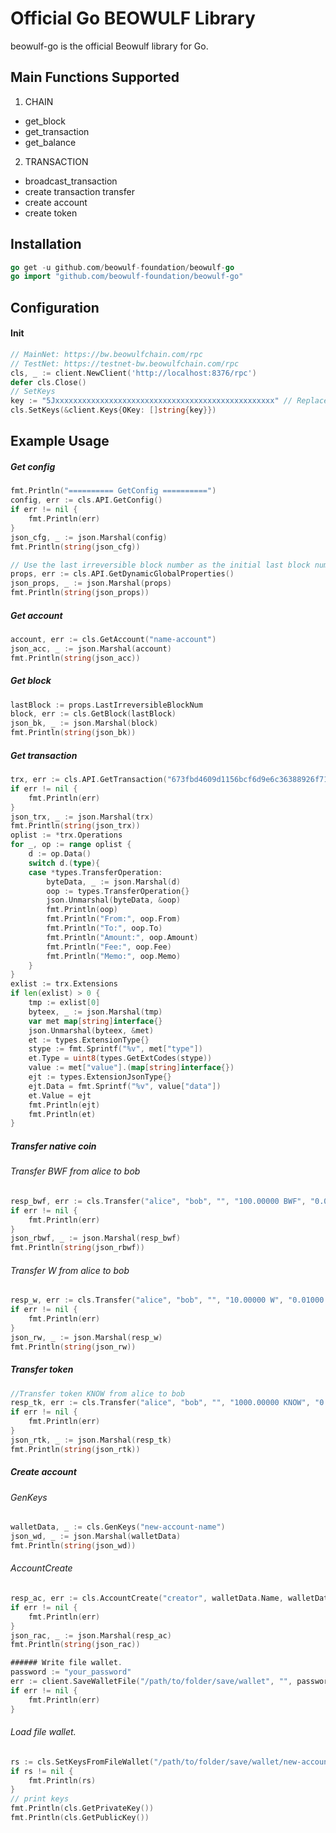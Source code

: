 # Official Go BEOWULF Library

beowulf-go is the official Beowulf library for Go.  

## Main Functions Supported
1. CHAIN
- get_block
- get_transaction
- get_balance
2. TRANSACTION
- broadcast_transaction
- create transaction transfer
- create account
- create token

## Installation
```go
go get -u github.com/beowulf-foundation/beowulf-go
go import "github.com/beowulf-foundation/beowulf-go"
```

## Configuration
#### Init

```go
// MainNet: https://bw.beowulfchain.com/rpc
// TestNet: https://testnet-bw.beowulfchain.com/rpc
cls, _ := client.NewClient('http://localhost:8376/rpc')
defer cls.Close()
// SetKeys
key := "5Jxxxxxxxxxxxxxxxxxxxxxxxxxxxxxxxxxxxxxxxxxxxxxxxxx" // Replace your private key
cls.SetKeys(&client.Keys{OKey: []string{key}})
```

## Example Usage

##### Get config
```go
fmt.Println("========== GetConfig ==========")
config, err := cls.API.GetConfig()
if err != nil {
    fmt.Println(err)
}
json_cfg, _ := json.Marshal(config)
fmt.Println(string(json_cfg))

// Use the last irreversible block number as the initial last block number.
props, err := cls.API.GetDynamicGlobalProperties()
json_props, _ := json.Marshal(props)
fmt.Println(string(json_props))
```

##### Get account
```go
account, err := cls.GetAccount("name-account")
json_acc, _ := json.Marshal(account)
fmt.Println(string(json_acc))
```

##### Get block
```go
lastBlock := props.LastIrreversibleBlockNum
block, err := cls.GetBlock(lastBlock)
json_bk, _ := json.Marshal(block)
fmt.Println(string(json_bk))
```

##### Get transaction
```go
trx, err := cls.API.GetTransaction("673fbd4609d1156bcf6d9e6c36388926f7116acc")
if err != nil {
    fmt.Println(err)
}
json_trx, _ := json.Marshal(trx)
fmt.Println(string(json_trx))
oplist := *trx.Operations
for _, op := range oplist {
    d := op.Data()
    switch d.(type){
    case *types.TransferOperation:
        byteData, _ := json.Marshal(d)
        oop := types.TransferOperation{}
        json.Unmarshal(byteData, &oop)
        fmt.Println(oop)
        fmt.Println("From:", oop.From)
        fmt.Println("To:", oop.To)
        fmt.Println("Amount:", oop.Amount)
        fmt.Println("Fee:", oop.Fee)
        fmt.Println("Memo:", oop.Memo)
    }
}
exlist := trx.Extensions
if len(exlist) > 0 {
    tmp := exlist[0]
    byteex, _ := json.Marshal(tmp)
    var met map[string]interface{}
    json.Unmarshal(byteex, &met)
    et := types.ExtensionType{}
    stype := fmt.Sprintf("%v", met["type"])
    et.Type = uint8(types.GetExtCodes(stype))
    value := met["value"].(map[string]interface{})
    ejt := types.ExtensionJsonType{}
    ejt.Data = fmt.Sprintf("%v", value["data"])
    et.Value = ejt
    fmt.Println(ejt)
    fmt.Println(et)
}
```

##### Transfer native coin
###### Transfer BWF from alice to bob
```go
resp_bwf, err := cls.Transfer("alice", "bob", "", "100.00000 BWF", "0.01000 W")
if err != nil {
    fmt.Println(err)
}
json_rbwf, _ := json.Marshal(resp_bwf)
fmt.Println(string(json_rbwf))
```

###### Transfer W from alice to bob
```go
resp_w, err := cls.Transfer("alice", "bob", "", "10.00000 W", "0.01000 W")
if err != nil {
    fmt.Println(err)
}
json_rw, _ := json.Marshal(resp_w)
fmt.Println(string(json_rw))
```

##### Transfer token
```go
//Transfer token KNOW from alice to bob
resp_tk, err := cls.Transfer("alice", "bob", "", "1000.00000 KNOW", "0.01000 W")
if err != nil {
    fmt.Println(err)
}
json_rtk, _ := json.Marshal(resp_tk)
fmt.Println(string(json_rtk))
```

##### Create account
###### GenKeys
```go
walletData, _ := cls.GenKeys("new-account-name")
json_wd, _ := json.Marshal(walletData)
fmt.Println(string(json_wd))
```

###### AccountCreate
```go
resp_ac, err := cls.AccountCreate("creator", walletData.Name, walletData.PublicKey,"1.00000 W")
if err != nil {
    fmt.Println(err)
}
json_rac, _ := json.Marshal(resp_ac)
fmt.Println(string(json_rac))

###### Write file wallet.
password := "your_password"
err := client.SaveWalletFile("/path/to/folder/save/wallet", "", password, walletData)
if err != nil {
    fmt.Println(err)
}
```

###### Load file wallet.
```go
rs := cls.SetKeysFromFileWallet("/path/to/folder/save/wallet/new-account-name-wallet.json", password)
if rs != nil {
    fmt.Println(rs)
}
// print keys
fmt.Println(cls.GetPrivateKey())
fmt.Println(cls.GetPublicKey())
```

